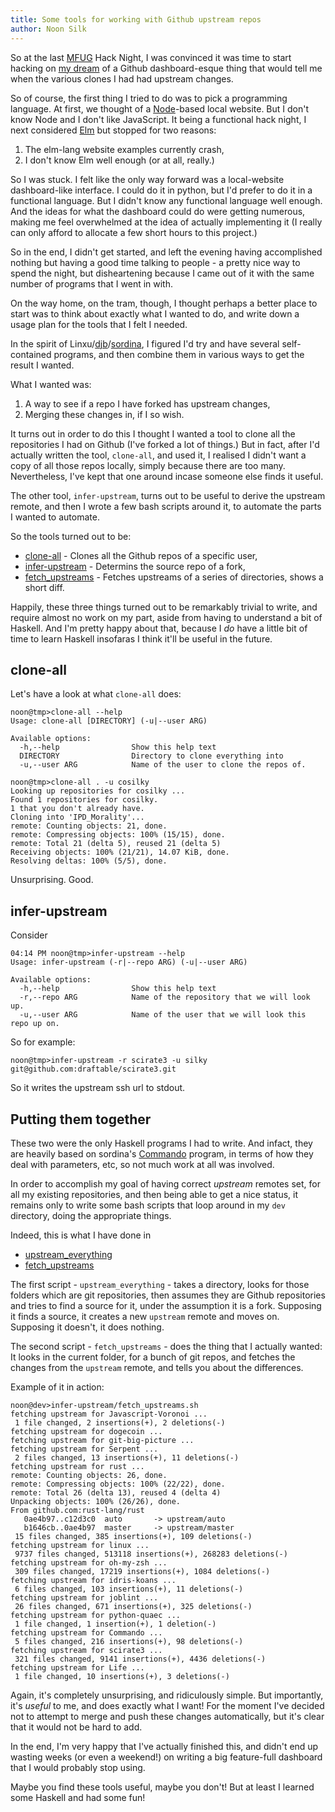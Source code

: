 ```yaml
---
title: Some tools for working with Github upstream repos
author: Noon Silk
---
```


So at the last [MFUG](http://www.meetup.com/Melbourne-Functional-User-Group-MFUG/) Hack Night, I 
was convinced it was time to start hacking on [my dream](https://github.com/silky/ideas "git console dashboard idea") of a Github
dashboard-esque thing that would tell me when the various clones I had had
upstream changes.

So of course, the first thing I tried to do was to pick a programming
language. At first, we thought of a [Node](nodejs.org)-based local website. But I don't know
Node and I don't like JavaScript. It being a functional hack night, I next
considered [Elm](http://elm-lang.org) but stopped for two reasons: 

  1) The elm-lang website examples currently crash,
  2) I don't know Elm well enough (or at all, really.)

So I was stuck. I felt like the only way forward was a local-website
dashboard-like interface. I could do it in python, but I'd prefer to do it in
a functional language. But I didn't know any functional language well enough.
And the ideas for what the dashboard could do were getting numerous, making me
feel overwhelmed at the idea of actually implementing it (I really can only
afford to allocate a few short hours to this project.)


So in the end, I didn't get started, and left the evening having accomplished
nothing but having a good time talking to people - a pretty nice way to spend
the night, but disheartening because I came out of it with the same number
of programs that I went in with.

On the way home, on the tram, though, I thought perhaps a better place to
start was to think about exactly what I wanted to do, and write down a usage
plan for the tools that I felt I needed.

In the spirit of
Linxu/[djb](http://cr.yp.to/djb.html)/[sordina](https://github.com/sordina), I
figured I'd try and have several self-contained programs, and then combine
them in various ways to get the result I wanted.

What I wanted was:

  1. A way to see if a repo I have forked has upstream changes,
  2. Merging these changes in, if I so wish.

It turns out in order to do this I thought I wanted a tool to clone all the
repositories I had on Github (I've forked a lot of things.) But in fact, after
I'd actually written the tool, `clone-all`, and used it, I realised I didn't
want a copy of all those repos locally, simply because there are too many.
Nevertheless, I've kept that one around incase someone else finds it useful.

The other tool, `infer-upstream`, turns out to be useful to derive the
upstream remote, and then I wrote a few bash scripts around it, to automate
the parts I wanted to automate.

So the tools turned out to be:

  * [clone-all](https://github.com/silky/clone-all) - Clones all the Github repos of a specific user,
  * [infer-upstream](https://github.com/silky/infer-upstream) - Determins the source repo of a fork,
  * [fetch_upstreams](https://github.com/silky/infer-upstream/blob/master/fetch_upstreams.sh) - Fetches upstreams of a series of directories, shows a short diff.

Happily, these three things turned out to be remarkably trivial to write, and
require almost no work on my part, aside from having to understand a bit of
Haskell. And I'm pretty happy about that, because I *do* have a little bit of
time to learn Haskell insofaras I think it'll be useful in the future.

clone-all
--

Let's have a look at what `clone-all` does:

````
noon@tmp>clone-all --help 
Usage: clone-all [DIRECTORY] (-u|--user ARG)

Available options:
  -h,--help                Show this help text
  DIRECTORY                Directory to clone everything into
  -u,--user ARG            Name of the user to clone the repos of.

noon@tmp>clone-all . -u cosilky 
Looking up repositories for cosilky ...
Found 1 repositories for cosilky.
1 that you don't already have.
Cloning into 'IPD_Morality'...
remote: Counting objects: 21, done.
remote: Compressing objects: 100% (15/15), done.
remote: Total 21 (delta 5), reused 21 (delta 5)
Receiving objects: 100% (21/21), 14.07 KiB, done.
Resolving deltas: 100% (5/5), done.

````

Unsurprising. Good.


infer-upstream
--

Consider
````
04:14 PM noon@tmp>infer-upstream --help 
Usage: infer-upstream (-r|--repo ARG) (-u|--user ARG)

Available options:
  -h,--help                Show this help text
  -r,--repo ARG            Name of the repository that we will look up.
  -u,--user ARG            Name of the user that we will look this repo up on.
````

So for example:

````
noon@tmp>infer-upstream -r scirate3 -u silky
git@github.com:draftable/scirate3.git
````

So it writes the upstream ssh url to stdout.


Putting them together
--

These two were the only Haskell programs I had to write. And infact,
they are heavily based on sordina's [Commando](https://github.com/sordina/Commando)
program, in terms of how they deal with parameters, etc, so not much work at
all was involved.

In order to accomplish my goal of having correct *upstream* remotes set, for
all my existing repositories, and then being able to get a nice status, it
remains only to write some bash scripts that loop around in my `dev`
directory, doing the appropriate things.

Indeed, this is what I have done in

  * [upstream_everything](https://github.com/silky/infer-upstream/blob/master/upstream_everything.sh)
  * [fetch_upstreams](https://github.com/silky/infer-upstream/blob/master/fetch_upstreams.sh)

The first script - `upstream_everything` - takes a directory, looks for those
folders which are git repositories, then assumes they are Github repositories
and tries to find a source for it, under the assumption it is a fork.
Supposing it finds a source, it creates a new `upstream` remote and moves on.
Supposing it doesn't, it does nothing.

The second script - `fetch_upstreams` - does the thing that I actually wanted:
It looks in the current folder, for a bunch of git repos, and fetches the
changes from the `upstream` remote, and tells you about the differences.

Example of it in action:

````
noon@dev>infer-upstream/fetch_upstreams.sh
fetching upstream for Javascript-Voronoi ...
 1 file changed, 2 insertions(+), 2 deletions(-)
fetching upstream for dogecoin ...
fetching upstream for git-big-picture ...
fetching upstream for Serpent ...
 2 files changed, 13 insertions(+), 11 deletions(-)
fetching upstream for rust ...
remote: Counting objects: 26, done.
remote: Compressing objects: 100% (22/22), done.
remote: Total 26 (delta 13), reused 4 (delta 4)
Unpacking objects: 100% (26/26), done.
From github.com:rust-lang/rust
   0ae4b97..c12d3c0  auto       -> upstream/auto
   b1646cb..0ae4b97  master     -> upstream/master
 15 files changed, 385 insertions(+), 109 deletions(-)
fetching upstream for linux ...
 9737 files changed, 513118 insertions(+), 268283 deletions(-)
fetching upstream for oh-my-zsh ...
 309 files changed, 17219 insertions(+), 1084 deletions(-)
fetching upstream for idris-koans ...
 6 files changed, 103 insertions(+), 11 deletions(-)
fetching upstream for joblint ...
 26 files changed, 671 insertions(+), 325 deletions(-)
fetching upstream for python-quaec ...
 1 file changed, 1 insertion(+), 1 deletion(-)
fetching upstream for Commando ...
 5 files changed, 216 insertions(+), 98 deletions(-)
fetching upstream for scirate3 ...
 321 files changed, 9141 insertions(+), 4436 deletions(-)
fetching upstream for Life ...
 1 file changed, 10 insertions(+), 3 deletions(-)
````

Again, it's completely unsurprising, and ridiculously simple. But importantly,
it's *useful* to me, and does exactly what I want! For the moment I've decided
not to attempt to merge and push these changes automatically, but it's clear
that it would not be hard to add.

In the end, I'm very happy that I've actually finished this, and didn't end up
wasting weeks (or even a weekend!) on writing a big feature-full dashboard
that I would probably stop using.

Maybe you find these tools useful, maybe you don't! But at least I learned
some Haskell and had some fun!
